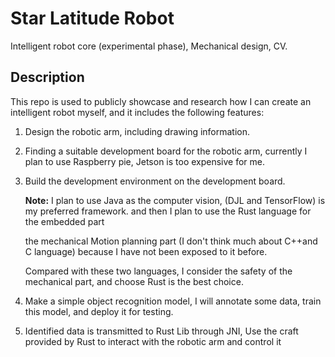 # Star Latitude Robot
Intelligent robot core (experimental phase), Mechanical design, CV.

## Description

This repo is used to publicly showcase and research how I can create an intelligent robot myself, and it includes the following features:

1. Design the robotic arm, including drawing information.
2. Finding a suitable development board for the robotic arm, currently I plan to use Raspberry pie, Jetson is too expensive for me.
3. Build the development environment on the development board.

   **Note:** I plan to use Java as the computer vision, (DJL and TensorFlow) is my preferred framework. and then I plan to use the Rust language for the embedded part
   
   the mechanical Motion planning part (I don't think much about C++and C language) because I have not been exposed to it before.
   
   Compared with these two languages, I consider the safety of the mechanical part, and choose Rust is the best choice.
4. Make a simple object recognition model, I will annotate some data, train this model, and deploy it for testing.
5. Identified data is transmitted to Rust Lib through JNI, Use the craft provided by Rust to interact with the robotic arm and control it
